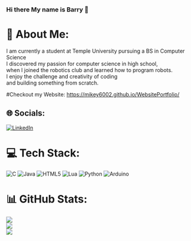 ### Hi there My name is Barry 👋

# 💫 About Me:
I am currently a student at Temple University pursuing a BS in Computer Science<br>I discovered my passion for computer science in high school, <br>when I joined the robotics club and learned how to program robots. <br>I enjoy the challenge and creativity of coding <br>and building something from scratch.<br>

#Checkout my Website:
https://mikey6002.github.io/WebsitePortfolio/ 


## 🌐 Socials:
[![LinkedIn](https://img.shields.io/badge/LinkedIn-%230077B5.svg?logo=linkedin&logoColor=white)](https://linkedin.com/in/barrylintempleedu) 

# 💻 Tech Stack:
![C](https://img.shields.io/badge/c-%2300599C.svg?style=for-the-badge&logo=c&logoColor=white) ![Java](https://img.shields.io/badge/java-%23ED8B00.svg?style=for-the-badge&logo=java&logoColor=white) ![HTML5](https://img.shields.io/badge/html5-%23E34F26.svg?style=for-the-badge&logo=html5&logoColor=white) ![Lua](https://img.shields.io/badge/lua-%232C2D72.svg?style=for-the-badge&logo=lua&logoColor=white) ![Python](https://img.shields.io/badge/python-3670A0?style=for-the-badge&logo=python&logoColor=ffdd54) ![Arduino](https://img.shields.io/badge/-Arduino-00979D?style=for-the-badge&logo=Arduino&logoColor=white)
# 📊 GitHub Stats:
![](https://github-readme-stats.vercel.app/api?username=mikey6002&theme=dark&hide_border=false&include_all_commits=true&count_private=true)<br/>
![](https://github-readme-streak-stats.herokuapp.com/?user=mikey6002&theme=dark&hide_border=false)<br/>
![](https://github-readme-stats.vercel.app/api/top-langs/?username=mikey6002&theme=dark&hide_border=false&include_all_commits=true&count_private=true&layout=compact)



